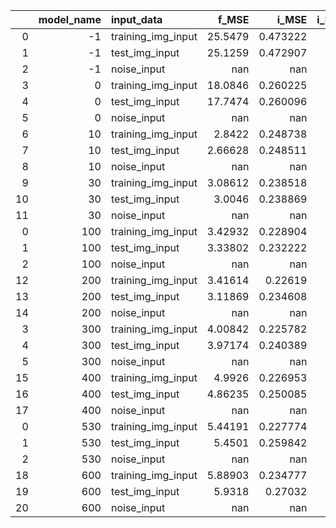 |    |   model_name | input_data         |     f_MSE |      i_MSE |   i_MS_SSIM |      i_SSIM |     i_FID |     i_FaceNet |
|---:|-------------:|:-------------------|----------:|-----------:|------------:|------------:|----------:|--------------:|
|  0 |           -1 | training_img_input |  25.5479  |   0.473222 |         nan |   0.0442115 |   3.38669 |   0.000365529 |
|  1 |           -1 | test_img_input     |  25.1259  |   0.472907 |         nan |   0.0435479 |   3.11301 |   0.000367582 |
|  2 |           -1 | noise_input        | nan       | nan        |         nan | nan         | nan       | nan           |
|  3 |            0 | training_img_input |  18.0846  |   0.260225 |         nan |   0.105213  |   3.40128 |   0.000606938 |
|  4 |            0 | test_img_input     |  17.7474  |   0.260096 |         nan |   0.103984  |   3.12748 |   0.000606672 |
|  5 |            0 | noise_input        | nan       | nan        |         nan | nan         | nan       | nan           |
|  6 |           10 | training_img_input |   2.8422  |   0.248738 |         nan |   0.133639  |   3.40126 |   0.000431807 |
|  7 |           10 | test_img_input     |   2.66628 |   0.248511 |         nan |   0.131664  |   3.12749 |   0.000431633 |
|  8 |           10 | noise_input        | nan       | nan        |         nan | nan         | nan       | nan           |
|  9 |           30 | training_img_input |   3.08612 |   0.238518 |         nan |   0.145172  |   3.40129 |   0.000413131 |
| 10 |           30 | test_img_input     |   3.0046  |   0.238869 |         nan |   0.142512  |   3.12749 |   0.000415383 |
| 11 |           30 | noise_input        | nan       | nan        |         nan | nan         | nan       | nan           |
|  0 |          100 | training_img_input |   3.42932 |   0.228904 |         nan |   0.162575 |   3.40129 |   0.000411329 |
|  1 |          100 | test_img_input     |   3.33802 |   0.232222 |         nan |   0.156075 |   3.12748 |   0.000416349 |
|  2 |          100 | noise_input        | nan       | nan        |         nan | nan        | nan       | nan           |
| 12 |          200 | training_img_input |   3.41614 |   0.22619  |         nan |   0.170869  |   3.38529 |   0.00045439  |
| 13 |          200 | test_img_input     |   3.11869 |   0.234608 |         nan |   0.157694  |   3.07781 |   0.0004647   |
| 14 |          200 | noise_input        | nan       | nan        |         nan | nan         | nan       | nan           |
|  3 |          300 | training_img_input |   4.00842 |   0.225782 |         nan |   0.176057 |   3.38934 |   0.000457022 |
|  4 |          300 | test_img_input     |   3.97174 |   0.240389 |         nan |   0.157071 |   3.11678 |   0.000473985 |
|  5 |          300 | noise_input        | nan       | nan        |         nan | nan        | nan       | nan           |
| 15 |          400 | training_img_input |   4.9926  |   0.226953 |         nan |   0.182076  |   3.39621 |   0.000465494 |
| 16 |          400 | test_img_input     |   4.86235 |   0.250085 |         nan |   0.155697  |   3.11056 |   0.000478712 |
| 17 |          400 | noise_input        | nan       | nan        |         nan | nan         | nan       | nan           |
|  0 |          530 | training_img_input |   5.44191 |   0.227774 |         nan |   0.185396 |   3.37786 |   0.00043266  |
|  1 |          530 | test_img_input     |   5.4501  |   0.259842 |         nan |   0.152031 |   3.11694 |   0.000446532 |
|  2 |          530 | noise_input        | nan       | nan        |         nan | nan        | nan       | nan           |
| 18 |          600 | training_img_input |   5.88903 |   0.234777 |         nan |   0.183384  |   3.36635 |   0.000425145 |
| 19 |          600 | test_img_input     |   5.9318  |   0.27032  |         nan |   0.146058  |   3.1219  |   0.000438341 |
| 20 |          600 | noise_input        | nan       | nan        |         nan | nan         | nan       | nan           |
